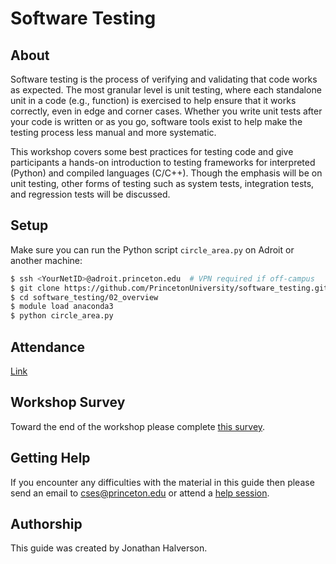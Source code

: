 # Software Testing

## About

Software testing is the process of verifying and validating that code works as expected. The most granular level is unit testing, where each standalone unit in a code (e.g., function) is exercised to help ensure that it works correctly, even in edge and corner cases. Whether you write unit tests after your code is written or as you go, software tools exist to help make the testing process less manual and more systematic.

This workshop covers some best practices for testing code and give participants a hands-on introduction to testing frameworks for interpreted (Python) and compiled languages (C/C++). Though the emphasis will be on unit testing, other forms of testing such as system tests, integration tests, and regression tests will be discussed.

## Setup

Make sure you can run the Python script `circle_area.py` on Adroit or another machine:

```bash
$ ssh <YourNetID>@adroit.princeton.edu  # VPN required if off-campus
$ git clone https://github.com/PrincetonUniversity/software_testing.git
$ cd software_testing/02_overview
$ module load anaconda3
$ python circle_area.py
```

## Attendance

[Link](https://docs.google.com/spreadsheets/d/1IvaQ32-BcRHdQhDz979HX-7U7qjzRDyp/edit#gid=395939115)

## Workshop Survey

Toward the end of the workshop please complete [this survey](http://bit.ly/PUBootcampWinter2021survey).

## Getting Help

If you encounter any difficulties with the material in this guide then please send an email to <a href="mailto:cses@princeton.edu">cses@princeton.edu</a> or attend a <a href="https://researchcomputing.princeton.edu/education/help-sessions">help session</a>.

## Authorship

This guide was created by Jonathan Halverson.
